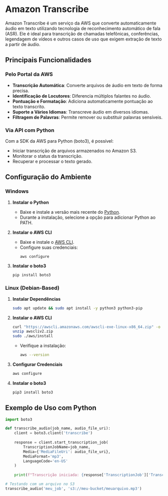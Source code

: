 # Amazon Transcribe

Amazon Transcribe é um serviço da AWS que converte automaticamente áudio em texto utilizando tecnologia de reconhecimento automático de fala (ASR). Ele é ideal para transcrição de chamadas telefônicas, conferências, legendagem de vídeos e outros casos de uso que exigem extração de texto a partir de áudio.

## Principais Funcionalidades

### Pelo Portal da AWS
- **Transcrição Automática**: Converte arquivos de áudio em texto de forma precisa.
- **Identificação de Locutores**: Diferencia múltiplos falantes no áudio.
- **Pontuação e Formatação**: Adiciona automaticamente pontuação ao texto transcrito.
- **Suporte a Vários Idiomas**: Transcreve áudio em diversos idiomas.
- **Filtragem de Palavras**: Permite remover ou substituir palavras sensíveis.

### Via API com Python
Com a SDK da AWS para Python (boto3), é possível:
- Iniciar transcrição de arquivos armazenados no Amazon S3.
- Monitorar o status da transcrição.
- Recuperar e processar o texto gerado.

## Configuração do Ambiente

### Windows

1. **Instalar o Python**
   - Baixe e instale a versão mais recente do [Python](https://www.python.org/).
   - Durante a instalação, selecione a opção para adicionar Python ao PATH.

2. **Instalar o AWS CLI**
   - Baixe e instale o [AWS CLI](https://aws.amazon.com/cli/).
   - Configure suas credenciais:
     ```sh
     aws configure
     ```

3. **Instalar o boto3**
   ```sh
   pip install boto3
   ```

### Linux (Debian-Based)

1. **Instalar Dependências**
   ```sh
   sudo apt update && sudo apt install -y python3 python3-pip
   ```

2. **Instalar o AWS CLI**
   ```sh
   curl "https://awscli.amazonaws.com/awscli-exe-linux-x86_64.zip" -o "awscliv2.zip"
   unzip awscliv2.zip
   sudo ./aws/install
   ```
   - Verifique a instalação:
     ```sh
     aws --version
     ```

3. **Configurar Credenciais**
   ```sh
   aws configure
   ```

4. **Instalar o boto3**
   ```sh
   pip3 install boto3
   ```

## Exemplo de Uso com Python

```python
import boto3

def transcribe_audio(job_name, audio_file_uri):
    client = boto3.client('transcribe')
    
    response = client.start_transcription_job(
        TranscriptionJobName=job_name,
        Media={'MediaFileUri': audio_file_uri},
        MediaFormat='mp3',
        LanguageCode='en-US'
    )
    
    print(f"Transcrição iniciada: {response['TranscriptionJob']['TranscriptionJobName']}")

# Testando com um arquivo no S3
transcribe_audio('meu_job', 's3://meu-bucket/meuarquivo.mp3')
```
